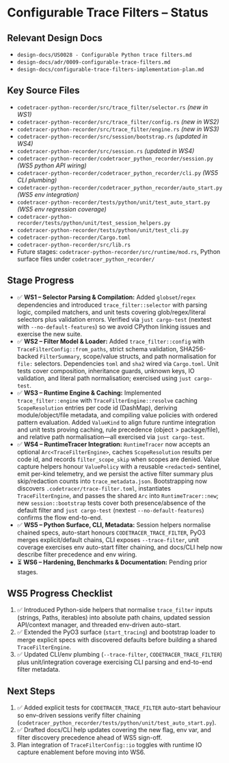 # Configurable Trace Filters – Status

## Relevant Design Docs
- `design-docs/US0028 - Configurable Python trace filters.md`
- `design-docs/adr/0009-configurable-trace-filters.md`
- `design-docs/configurable-trace-filters-implementation-plan.md`

## Key Source Files
- `codetracer-python-recorder/src/trace_filter/selector.rs` *(new in WS1)*
- `codetracer-python-recorder/src/trace_filter/config.rs` *(new in WS2)*
- `codetracer-python-recorder/src/trace_filter/engine.rs` *(new in WS3)*
- `codetracer-python-recorder/src/session/bootstrap.rs` *(updated in WS4)*
- `codetracer-python-recorder/src/session.rs` *(updated in WS4)*
- `codetracer-python-recorder/codetracer_python_recorder/session.py` *(WS5 python API wiring)*
- `codetracer-python-recorder/codetracer_python_recorder/cli.py` *(WS5 CLI plumbing)*
- `codetracer-python-recorder/codetracer_python_recorder/auto_start.py` *(WS5 env integration)*
- `codetracer-python-recorder/tests/python/unit/test_auto_start.py` *(WS5 env regression coverage)*
- `codetracer-python-recorder/tests/python/unit/test_session_helpers.py`
- `codetracer-python-recorder/tests/python/unit/test_cli.py`
- `codetracer-python-recorder/Cargo.toml`
- `codetracer-python-recorder/src/lib.rs`
- Future stages: `codetracer-python-recorder/src/runtime/mod.rs`, Python surface files under `codetracer_python_recorder/`

## Stage Progress
- ✅ **WS1 – Selector Parsing & Compilation:** Added `globset`/`regex` dependencies and introduced `trace_filter::selector` with parsing logic, compiled matchers, and unit tests covering glob/regex/literal selectors plus validation errors. Verified via `just cargo-test` (nextest with `--no-default-features`) so we avoid CPython linking issues and exercise the new suite.
- ✅ **WS2 – Filter Model & Loader:** Added `trace_filter::config` with `TraceFilterConfig::from_paths`, strict schema validation, SHA256-backed `FilterSummary`, scope/value structs, and path normalisation for `file:` selectors. Dependencies `toml` and `sha2` wired via `Cargo.toml`. Unit tests cover composition, inheritance guards, unknown keys, IO validation, and literal path normalisation; exercised using `just cargo-test`.
- ✅ **WS3 – Runtime Engine & Caching:** Implemented `trace_filter::engine` with `TraceFilterEngine::resolve` caching `ScopeResolution` entries per code id (DashMap), deriving module/object/file metadata, and compiling value policies with ordered pattern evaluation. Added `ValueKind` to align future runtime integration and unit tests proving caching, rule precedence (object > package/file), and relative path normalisation—all exercised via `just cargo-test`.
- ✅ **WS4 – RuntimeTracer Integration:** `RuntimeTracer` now accepts an optional `Arc<TraceFilterEngine>`, caches `ScopeResolution` results per code id, and records `filter_scope_skip` when scopes are denied. Value capture helpers honour `ValuePolicy` with a reusable `<redacted>` sentinel, emit per-kind telemetry, and we persist the active filter summary plus skip/redaction counts into `trace_metadata.json`. Bootstrapping now discovers `.codetracer/trace-filter.toml`, instantiates `TraceFilterEngine`, and passes the shared `Arc` into `RuntimeTracer::new`; new `session::bootstrap` tests cover both presence/absence of the default filter and `just cargo-test` (nextest `--no-default-features`) confirms the flow end-to-end.
- ✅ **WS5 – Python Surface, CLI, Metadata:** Session helpers normalise chained specs, auto-start honours `CODETRACER_TRACE_FILTER`, PyO3 merges explicit/default chains, CLI exposes `--trace-filter`, unit coverage exercises env auto-start filter chaining, and docs/CLI help now describe filter precedence and env wiring.
- ⏳ **WS6 – Hardening, Benchmarks & Documentation:** Pending prior stages.

## WS5 Progress Checklist
1. ✅ Introduced Python-side helpers that normalise `trace_filter` inputs (strings, Paths, iterables) into absolute path chains, updated session API/context manager, and threaded env-driven auto-start.
2. ✅ Extended the PyO3 surface (`start_tracing`) and bootstrap loader to merge explicit specs with discovered defaults before building a shared `TraceFilterEngine`.
3. ✅ Updated CLI/env plumbing (`--trace-filter`, `CODETRACER_TRACE_FILTER`) plus unit/integration coverage exercising CLI parsing and end-to-end filter metadata.

## Next Steps
1. ✅ Added explicit tests for `CODETRACER_TRACE_FILTER` auto-start behaviour so env-driven sessions verify filter chaining (`codetracer_python_recorder/tests/python/unit/test_auto_start.py`).
2. ✅ Drafted docs/CLI help updates covering the new flag, env var, and filter discovery precedence ahead of WS5 sign-off.
3. Plan integration of `TraceFilterConfig::io` toggles with runtime IO capture enablement before moving into WS6.
